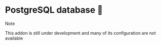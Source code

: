 # PostgreSQL database 📝

> [!NOTE]
>
> This addon is still under development and many of its configuration are not available

